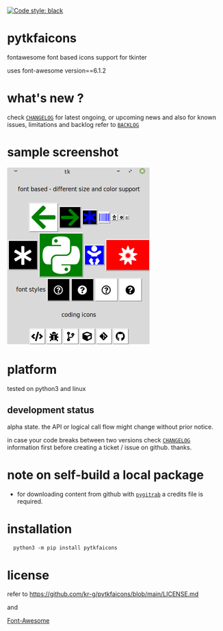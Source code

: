 [![Code style: black](https://img.shields.io/badge/code%20style-black-000000.svg)](https://github.com/psf/black)

# pytkfaicons 

fontawesome font based icons support for tkinter

uses font-awesome version==6.1.2


# what's new ?

check
[`CHANGELOG`](https://github.com/kr-g/pytkfaicons/blob/main/CHANGELOG.md)
for latest ongoing, or upcoming news
and also
for known issues, limitations and backlog refer to 
[`BACKLOG`](https://github.com/kr-g/pytkfaicons/blob/main/BACKLOG.md)

# sample screenshot

<img src="screenshot.png" />

# platform

tested on python3 and linux


## development status

alpha state.
the API or logical call flow might change without prior notice.

in case your code breaks between two versions check
[`CHANGELOG`](https://github.com/kr-g/pytkfaicons/blob/main/CHANGELOG.md)
information first before creating a ticket / issue on github. thanks.


# note on self-build a local package 

- for downloading content from github with 
[`pygitrab`](https://github.com/kr-g/pygitgrab) 
a credits file is required.


# installation
    
      python3 -m pip install pytkfaicons


# license

refer to https://github.com/kr-g/pytkfaicons/blob/main/LICENSE.md

and

[Font-Awesome](https://github.com/FortAwesome/Font-Awesome/tree/master)



